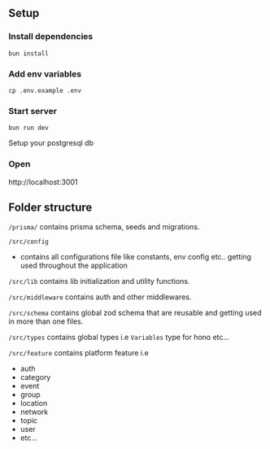 ## Setup

### Install dependencies

```
bun install
```

### Add env variables

```
cp .env.example .env
```

### Start server

```
bun run dev
```

Setup your postgresql db

### Open

http://localhost:3001

## Folder structure

`/prisma/`
contains prisma schema, seeds and migrations.

`/src/config`

- contains all configurations file like constants, env config etc.. getting used throughout the application

`/src/lib`
contains lib initialization and utility functions.

`/src/middleware`
contains auth and other middlewares.

`/src/schema`
contains global zod schema that are reusable and getting used in more than one files.

`/src/types`
contains global types i.e `Variables` type for hono etc...

`/src/feature`
contains platform feature i.e

- auth
- category
- event
- group
- location
- network
- topic
- user
- etc...
